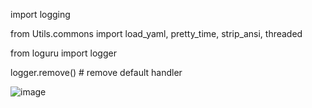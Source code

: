 import logging

from Utils.commons import load_yaml, pretty_time, strip_ansi, threaded

from loguru import logger

logger.remove() # remove default handler

![image](https://github.com/ZetsApocNow/udb/assets/93975191/9b1c17c0-dd7d-434f-9b3f-9a6c9590f73d)
